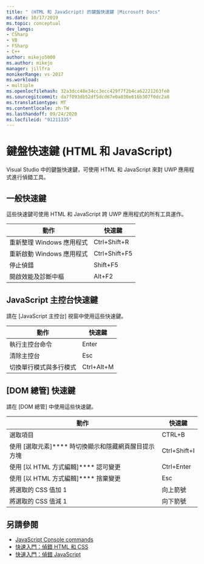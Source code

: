 ```yaml
---
title: " (HTML 和 JavaScript) 的鍵盤快速鍵 |Microsoft Docs"
ms.date: 10/17/2019
ms.topic: conceptual
dev_langs:
- CSharp
- VB
- FSharp
- C++
author: mikejo5000
ms.author: mikejo
manager: jillfra
monikerRange: vs-2017
ms.workload:
- multiple
ms.openlocfilehash: 32a3dcc48e34cc3ecc429f7f2b4ca62221263fe0
ms.sourcegitcommit: da7f093db52df5dcd67e0a030e616b307f0dc2a8
ms.translationtype: MT
ms.contentlocale: zh-TW
ms.lasthandoff: 09/24/2020
ms.locfileid: "91211335"
---
```

# <a name="keyboard-shortcuts-html-and-javascript"></a>鍵盤快速鍵 (HTML 和 JavaScript)

Visual Studio 中的鍵盤快速鍵，可使用 HTML 和 JavaScript 來對 UWP 應用程式進行偵錯工具。

## <a name="general-shortcuts"></a>一般快速鍵

 這些快速鍵可使用 HTML 和 JavaScript 跨 UWP 應用程式的所有工具運作。

|動作|快速鍵|
|------------|--------------|
|重新整理 Windows 應用程式|Ctrl+Shift+R|
|重新啟動 Windows 應用程式|Ctrl+Shift+F5|
|停止偵錯|Shift+F5|
|開啟效能及診斷中樞|Alt+F2|

## <a name="javascript-console-shortcuts"></a>JavaScript 主控台快速鍵

 請在 [JavaScript 主控台] 視窗中使用這些快速鍵。

|動作|快速鍵|
|------------|--------------|
|執行主控台命令|Enter|
|清除主控台|Esc|
|切換單行模式與多行模式|Ctrl+Alt+M|

## <a name="dom-explorer-shortcuts"></a>[DOM 總管] 快速鍵

 請在 [DOM 總管] 中使用這些快速鍵。

|動作|快速鍵|
|------------|--------------|
|選取項目|CTRL+B|
|使用 [選取元素]**** 時切換顯示和隱藏網頁醒目提示方塊|Ctrl+Shift+I|
|使用 [以 HTML 方式編輯]**** 認可變更|Ctrl+Enter|
|使用 [以 HTML 方式編輯]**** 捨棄變更|Esc|
|將選取的 CSS 值加 1|向上箭號|
|將選取的 CSS 值減 1|向下箭號|

## <a name="see-also"></a>另請參閱
- [JavaScript Console commands](../debugger/javascript-console-commands.md?view=vs-2017&preserve-view=true)
- [快速入門：偵錯 HTML 和 CSS](../debugger/quickstart-debug-html-and-css.md?view=vs-2017&preserve-view=true)
- [快速入門：偵錯 JavaScript](../debugger/quickstart-debug-javascript-using-the-console.md?view=vs-2017&preserve-view=true)
